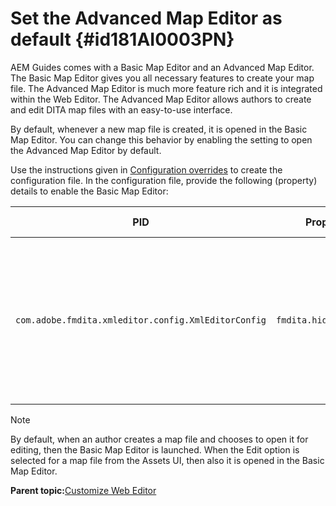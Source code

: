 # Set the Advanced Map Editor as default {#id181AI0003PN}

AEM Guides comes with a Basic Map Editor and an Advanced Map Editor. The Basic Map Editor gives you all necessary features to create your map file. The Advanced Map Editor is much more feature rich and it is integrated within the Web Editor. The Advanced Map Editor allows authors to create and edit DITA map files with an easy-to-use interface.

By default, whenever a new map file is created, it is opened in the Basic Map Editor. You can change this behavior by enabling the setting to open the Advanced Map Editor by default.

Use the instructions given in [Configuration overrides](download-install-additional-config-override.md#) to create the configuration file. In the configuration file, provide the following \(property\) details to enable the Basic Map Editor:

|PID|Property Key|Property Value|
|---|------------|--------------|
|`com.adobe.fmdita.xmleditor.config.XmlEditorConfig`|``fmdita.hide.oldmapeditor``|Boolean \(true/false\). If you want to use the Advanced Map Editor by default, then set this property to true.\n **Default value**: false |

>[!NOTE]
>
> By default, when an author creates a map file and chooses to open it for editing, then the Basic Map Editor is launched. When the Edit option is selected for a map file from the Assets UI, then also it is opened in the Basic Map Editor.

**Parent topic:**[Customize Web Editor](conf-web-editor.md)

